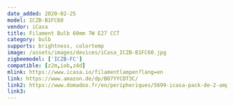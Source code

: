 ```yaml
---
date_added: 2020-02-25
model: ICZB-B1FC60
vendor: iCasa
title: Filament Bulb 60mm 7W E27 CCT
category: bulb
supports: brightness, colortemp
image: /assets/images/devices/iCasa_ICZB-B1FC60.jpg
zigbeemodel: ['ICZB-FC']
compatible: [z2m,iob,z4d]
mlink: https://www.icasa.io/filamentlampen?lang=en
link: https://www.amazon.de/dp/B07YYCDT3C/
link2: https://www.domadoo.fr/en/peripheriques/5699-icasa-pack-de-2-ampoules-led-zigbee-filament-60mm-7w-blanc-variable-0636665129376.html
link3: 
---
```

